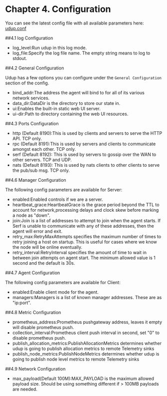 Chapter 4. Configuration
===================

You can see the latest config file with all available parameters here:
[udup.conf](../../etc/udup.conf)

##4.1 log Configuration

- log_level:Run udup in this log mode.
- log_file:Specify the log file name. The empty string means to log to stdout.

##4.2 General Configuration

Udup has a few options you can configure under the `General Configuration` section of the config.

- bind_addr:The address the agent will bind to for all of its various network services.
- data_dir:DataDir is the directory to store our state in.
- ui:Enables the built-in static web UI server.
- ui-dir:Path to directory containing the web UI resources.

##4.3 Ports Configuration

- http (Default 8190):This is used by clients and servers to serve the HTTP API. TCP only.
- rpc (Default 8191):This is used by servers and clients to communicate amongst each other. TCP only.
- serf (Default 8192): This is used by servers to gossip over the WAN to other servers. TCP and UDP.
- nats (Default 8193): This is used by nats clients to other clients to serve the pub/sub msg. TCP only.

##4.6 Manager Configuration

The following config parameters are available for Server:

- enabled:Enabled controls if we are a server.
- heartbeat_grace:HeartbeatGrace is the grace period beyond the TTL to account for network,processing delays and clock skew before marking a node as "down".
- join:Join is a list of addresses to attempt to join when the agent starts. If Serf is unable to communicate with any of these addresses, then the agent will error and exit.
- retry_max:RetryMaxAttempts specifies the maximum number of times to retry joining a host on startup. This is useful for cases where we know the node will be online eventually.
- retry_interval:RetryInterval specifies the amount of time to wait in between join attempts on agent start. The minimum allowed value is 1 second and the default is 30s.

##4.7 Agent Configuration

The following config parameters are available for Client:

- enabled:Enable client mode for the agent.
- managers:Managers is a list of known manager addresses. These are as "ip:port".

##4.8 Metric Configuration

- prometheus_address:Prometheus pushgateway address, leaves it empty will disable prometheus push.
- collection_interval:Prometheus client push interval in second, set \"0\" to disable prometheus push.
- publish_allocation_metrics:PublishAllocationMetrics determines whether udup is going to publish allocation metrics to remote Telemetry sinks
- publish_node_metrics:PublishNodeMetrics determines whether udup is going to publish node level metrics to remote Telemetry sinks

##4.9 Network Configuration

- max_payload(Default 100M):MAX_PAYLOAD is the maximum allowed payload size. Should be using something different if > 100MB payloads are needed.
